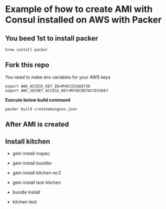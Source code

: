 # Example of how to create AMI with Consul installed on AWS with Packer

## You beed 1st to install packer

`brew install packer`

## Fork this repo

You need to make env variables for your AWS keys
```
export AWS_ACCESS_KEY_ID=MYACCESSKEYID
export AWS_SECRET_ACCESS_KEY=MYSECRETACCESSKEY
```

**Execute below build command**

`packer build createaminginx.json`


## After AMI is created

## Install kitchen
-  gem install inspec
-  gem install bundler
-  gem install kitchen-ec2
-  gem install test-kitchen
-  bundle install


- kitchen test
